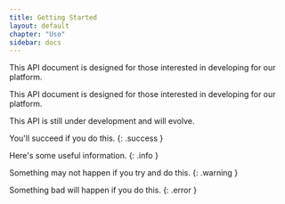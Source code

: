 ```yaml
---
title: Getting Started
layout: default
chapter: "Uso" 
sidebar: docs
---
```


<div class=".success">
    This API document is designed for those interested in developing for our platform.
</div>


  This API document is designed for those interested in developing for our platform.

  This API is still under development and will evolve.

  You'll succeed if you do this.
  {: .success }

  Here's some useful information.
  {: .info }

  Something may not happen if you try and do this.
  {: .warning }

  Something bad will happen if you do this.
  {: .error }
